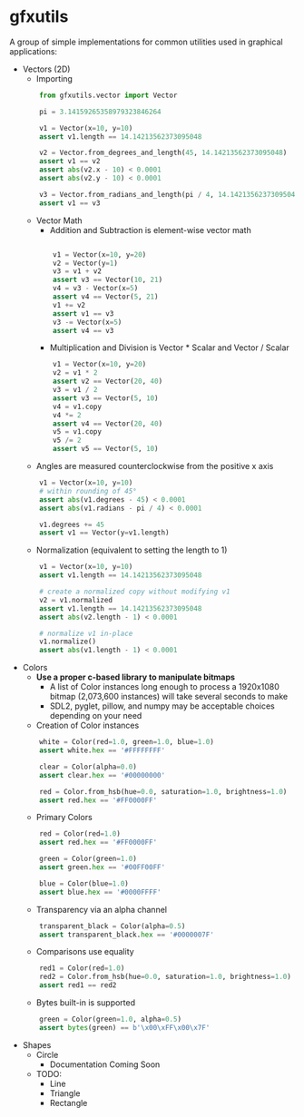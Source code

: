 # gfxutils
A group of simple implementations for common utilities used in graphical applications:
- Vectors (2D)
    - Importing
    ```python
        from gfxutils.vector import Vector

        pi = 3.14159265358979323846264

        v1 = Vector(x=10, y=10)
        assert v1.length == 14.14213562373095048

        v2 = Vector.from_degrees_and_length(45, 14.14213562373095048)
        assert v1 == v2
        assert abs(v2.x - 10) < 0.0001
        assert abs(v2.y - 10) < 0.0001

        v3 = Vector.from_radians_and_length(pi / 4, 14.14213562373095048)
        assert v1 == v3

    ```
    - Vector Math
        - Addition and Subtraction is element-wise vector math
        ```python

            v1 = Vector(x=10, y=20)
            v2 = Vector(y=1)
            v3 = v1 + v2
            assert v3 == Vector(10, 21)
            v4 = v3 - Vector(x=5)
            assert v4 == Vector(5, 21)
            v1 += v2
            assert v1 == v3
            v3 -= Vector(x=5)
            assert v4 == v3
        ```
        - Multiplication and Division is Vector * Scalar and Vector / Scalar
        ```python
            v1 = Vector(x=10, y=20)
            v2 = v1 * 2
            assert v2 == Vector(20, 40)
            v3 = v1 / 2
            assert v3 == Vector(5, 10)
            v4 = v1.copy
            v4 *= 2
            assert v4 == Vector(20, 40)
            v5 = v1.copy
            v5 /= 2
            assert v5 == Vector(5, 10)
        ```
    - Angles are measured counterclockwise from the positive x axis
    ```python
        v1 = Vector(x=10, y=10)
        # within rounding of 45°
        assert abs(v1.degrees - 45) < 0.0001
        assert abs(v1.radians - pi / 4) < 0.0001

        v1.degrees += 45
        assert v1 == Vector(y=v1.length)
    ```
    - Normalization (equivalent to setting the length to 1)
    ```python
        v1 = Vector(x=10, y=10)
        assert v1.length == 14.14213562373095048

        # create a normalized copy without modifying v1
        v2 = v1.normalized
        assert v1.length == 14.14213562373095048
        assert abs(v2.length - 1) < 0.0001

        # normalize v1 in-place
        v1.normalize()
        assert abs(v1.length - 1) < 0.0001
    ```
- Colors
    - __Use a proper c-based library to manipulate bitmaps__
        - A list of Color instances long enough to process a 1920x1080 bitmap (2,073,600 instances) will take several seconds to make
        - SDL2, pyglet, pillow, and numpy may be acceptable choices depending on your need
    - Creation of Color instances
    ```python
        white = Color(red=1.0, green=1.0, blue=1.0)
        assert white.hex == '#FFFFFFFF'

        clear = Color(alpha=0.0)
        assert clear.hex == '#00000000'

        red = Color.from_hsb(hue=0.0, saturation=1.0, brightness=1.0)
        assert red.hex == '#FF0000FF'
    ```
    - Primary Colors
    ```python
        red = Color(red=1.0)
        assert red.hex == '#FF0000FF'

        green = Color(green=1.0)
        assert green.hex == '#00FF00FF'

        blue = Color(blue=1.0)
        assert blue.hex == '#0000FFFF'
    ```
    - Transparency via an alpha channel
    ```python
        transparent_black = Color(alpha=0.5)
        assert transparent_black.hex == '#0000007F'
    ```
    - Comparisons use equality
    ```python
        red1 = Color(red=1.0)
        red2 = Color.from_hsb(hue=0.0, saturation=1.0, brightness=1.0)
        assert red1 == red2
    ```
    - Bytes built-in is supported
    ```python
        green = Color(green=1.0, alpha=0.5)
        assert bytes(green) == b'\x00\xFF\x00\x7F'
    ```
- Shapes
    - Circle
        - Documentation Coming Soon
    - TODO:
        - Line
        - Triangle
        - Rectangle
